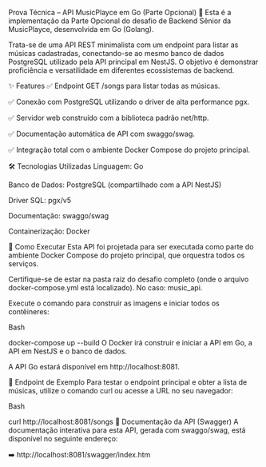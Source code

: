 Prova Técnica – API MusicPlayce em Go (Parte Opcional) 🚀
Esta é a implementação da Parte Opcional do desafio de Backend Sênior da MusicPlayce, desenvolvida em Go (Golang).

Trata-se de uma API REST minimalista com um endpoint para listar as músicas cadastradas, conectando-se ao mesmo banco de dados PostgreSQL utilizado pela API principal em NestJS. O objetivo é demonstrar proficiência e versatilidade em diferentes ecossistemas de backend.

✨ Features
✅ Endpoint GET /songs para listar todas as músicas.

✅ Conexão com PostgreSQL utilizando o driver de alta performance pgx.

✅ Servidor web construído com a biblioteca padrão net/http.

✅ Documentação automática de API com swaggo/swag.

✅ Integração total com o ambiente Docker Compose do projeto principal.

🛠️ Tecnologias Utilizadas
Linguagem: Go

Banco de Dados: PostgreSQL (compartilhado com a API NestJS)

Driver SQL: pgx/v5

Documentação: swaggo/swag

Containerização: Docker

🚀 Como Executar
Esta API foi projetada para ser executada como parte do ambiente Docker Compose do projeto principal, que orquestra todos os serviços.

Certifique-se de estar na pasta raiz do desafio completo (onde o arquivo docker-compose.yml está localizado). No caso: music_api.

Execute o comando para construir as imagens e iniciar todos os contêineres:

Bash

docker-compose up --build
O Docker irá construir e iniciar a API em Go, a API em NestJS e o banco de dados.

A API Go estará disponível em http://localhost:8081.

🎯 Endpoint de Exemplo
Para testar o endpoint principal e obter a lista de músicas, utilize o comando curl ou acesse a URL no seu navegador:

Bash

curl http://localhost:8081/songs
📄 Documentação da API (Swagger)
A documentação interativa para esta API, gerada com swaggo/swag, está disponível no seguinte endereço:

➡️ http://localhost:8081/swagger/index.htm